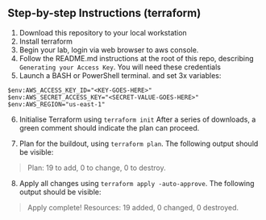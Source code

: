 ## Step-by-step Instructions (terraform)
1. Download this repository to your local workstation
2. Install terraform
3. Begin your lab, login via web browser to aws console.
4. Follow the README.md instructions at the root of this repo, describing `Generating your Access Key`. You will need these credentials
5. Launch a BASH or PowerShell terminal. and set 3x variables:
```
$env:AWS_ACCESS_KEY_ID="<KEY-GOES-HERE>"
$env:AWS_SECRET_ACCESS_KEY="<SECRET-VALUE-GOES-HERE>"
$env:AWS_REGION="us-east-1"
```

6. Initialise Terraform using `terraform init`
After a series of downloads, a green comment should indicate the plan can proceed.

7. Plan for the buildout, using `terraform plan`. The following output should be visible:
> Plan: 19 to add, 0 to change, 0 to destroy.

8. Apply all changes using `terraform apply -auto-approve`. The following output should be visible:
> Apply complete! Resources: 19 added, 0 changed, 0 destroyed.